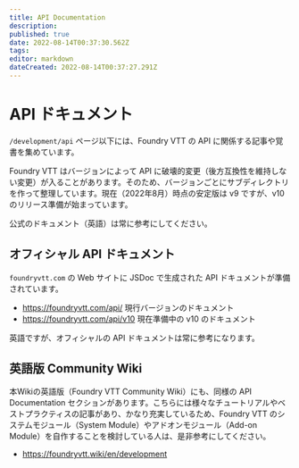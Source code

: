 ```yaml
---
title: API Documentation
description: 
published: true
date: 2022-08-14T00:37:30.562Z
tags: 
editor: markdown
dateCreated: 2022-08-14T00:37:27.291Z
---
```


# API ドキュメント

`/development/api` ページ以下には、Foundry VTT の API に関係する記事や覚書を集めています。

Foundry VTT はバージョンによって API に破壊的変更（後方互換性を維持しない変更）が入ることがあります。そのため、バージョンごとにサブディレクトリを作って整理しています。現在（2022年8月）時点の安定版は v9 ですが、v10 のリリース準備が始まっています。

公式のドキュメント（英語）は常に参考にしてください。

## オフィシャル API ドキュメント

`foundryvtt.com` の Web サイトに JSDoc で生成された API ドキュメントが準備されています。

- https://foundryvtt.com/api/ 現行バージョンのドキュメント
- https://foundryvtt.com/api/v10 現在準備中の v10 のドキュメント

英語ですが、オフィシャルの API ドキュメントは常に参考になります。

## 英語版 Community Wiki

本Wikiの英語版（Foundry VTT Community Wiki）にも、同様の API Documentation セクションがあります。こちらには様々なチュートリアルやベストプラクティスの記事があり、かなり充実しているため、Foundry VTT のシステムモジュール（System Module）やアドオンモジュール（Add-on Module）を自作することを検討している人は、是非参考にしてください。

- https://foundryvtt.wiki/en/development